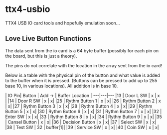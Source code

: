 # ttx4-usbio
TTX4 USB IO card tools and hopefully emulation soon...

## Love Live Button Functions

The data sent from the io card is a 64 byte buffer (possibly for each pin on the board, but this is just a theory).

The pins do not correlate with the location in the array sent from the io card!

Below is a table with the physical pin of the button and what value is added to the buffer when it is pressed. (Buttons can be pressed to add up to 255 base 10, in various locations). All addition is in base 10. 

| IO Pin| Button | Add -> | Buffer Location |
---|---|---
|13 | Door L SW | x | x |
|14 | Door R SW | x | x|
|25 | Rythm Button 1 | x | x|
|26 | Rythm Button 2 | x | x|
|27 | Rythm Button 3 | x | x|
|28 | Rythm Button 4 | x | x|
|29 | Rythm Button 5 | x | x|
|30 | Rythm Button 6 | x | x|
|31 | Rythm Button 7 | x | x|
|32 | Enter SW | x | x|
|33 | Rythm Button 8 | x | x|
|34 | Rythm Button 9 | x | x|
|35 | Cansel Button | x | x|
|36 | Decision Button | x | x|
|37 | Select SW | x | x|
|38 | Test SW | 32 | buffer[1]|
|39 | Service SW | x | x|
|40 | Coin SW | x | x|

